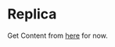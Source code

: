 Replica
=======

Get Content from [here](https://www.dropbox.com/sh/440lrju06lk834s/AABTAv4WsYLjhFOWzplJE7ela) for now.
